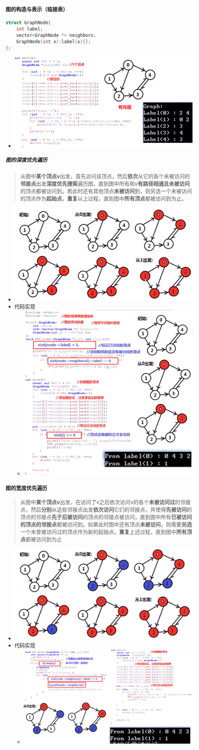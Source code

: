#### 图的构造与表示（临接表）

```c++
struct GraphNode{
    int label;
    vector<GraphNode *> neighbors;
    GraphNode(int x):label(x){};
};
```

* ![image-20210716202131946](图相关知识.assets/image-20210716202131946.png)

##### 图的深度优先遍历

> 从图中**某个顶点v**出发，首先访问该顶点，然后**依次**从它的各个未被访问的**邻接点**出发**深度优先搜索**遍历图，直到图中所有和v**有路径相通且未被访问**的顶点都被访问到。若此时还有其他顶点**未被访问**到，则另选一个未被访问的顶点作为**起始点**，**重复**以上过程，直到图中**所有顶点**都被访问到为止。

* ![image-20210716202456359](图相关知识.assets/image-20210716202456359.png)
* 代码实现
  * ![image-20210716202806569](图相关知识.assets/image-20210716202806569-1626438487509.png)

#### 图的宽度优先遍历

> 从图中**某个顶点v**出发，在访问了v之后依次访问v的各个**未被访问过**的邻接点，然后**分别**从这些邻接点出发**依次访问**它们的邻接点，并使得**先被访问**的顶点的邻接点**先于后被访问**的顶点的邻接点被访问，直到图中所有**已被访问的顶点的邻接点**都被访问到。如果此时图中还有顶点**未被访问**，则需要**另选**一个未曾被访问过的顶点作为新的起始点，**重复**上述过程，直到图中**所有顶点**都被访问到为止

* ![image-20210716203518622](图相关知识.assets/image-20210716203518622.png)
* 代码实现
  * ![image-20210716203819819](图相关知识.assets/image-20210716203819819.png)
